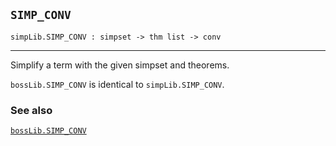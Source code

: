 ## `SIMP_CONV`

``` hol4
simpLib.SIMP_CONV : simpset -> thm list -> conv
```

------------------------------------------------------------------------

Simplify a term with the given simpset and theorems.

`bossLib.SIMP_CONV` is identical to `simpLib.SIMP_CONV`.

### See also

[`bossLib.SIMP_CONV`](#bossLib.SIMP_CONV)
